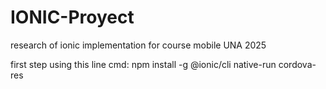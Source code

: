 # IONIC-Proyect
research of ionic implementation for course mobile UNA 2025

first step using this line cmd:
npm install -g @ionic/cli native-run cordova-res

